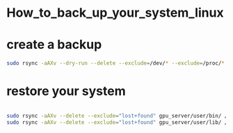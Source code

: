 # How_to_back_up_your_system_linux

# create a backup

```bash
sudo rsync -aAXv --dry-run --delete --exclude=/dev/* --exclude=/proc/* --exclude=/sys/* --exclude=/tmp/* --exclude=/run/* --exclude=/mnt/* --exclude=/media/* --exclude="swapfile" --exclude="lost+found" --exclude=".cache" --exclude="Downloads" --exclude=".VirtualBoxVMs" --exclude=".ecryptfs" --exclude="CSB_NeuroRad*" --exclude="PROSCIS" --exclude="PRO" /* gpu_server/
```

# restore your system

```bash

sudo rsync -aAXv --delete --exclude="lost+found" gpu_server/user/bin/ /usr/bin/
sudo rsync -aAXv --delete --exclude="lost+found" gpu_server/user/lib/ /usr/lib/

```
